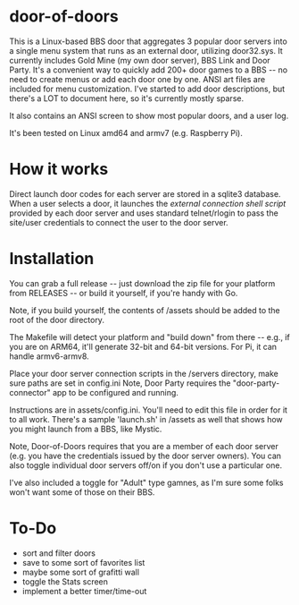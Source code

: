 <!-- [![dod1.png](https://i.postimg.cc/bdXzNVQ4/dod1.png)](https://postimg.cc/4H5CW521) -->

# door-of-doors

This is a Linux-based BBS door that aggregates 3 popular door servers into a single menu system that runs as an external door, utilizing door32.sys. It currently includes Gold Mine (my own door server), BBS Link and Door Party. It's a convenient way to quickly add 200+ door games to a BBS -- no need to create menus or add each door one by one. ANSI art files are included for menu customization. I've started to add door descriptions, but there's a LOT to document here, so it's currently mostly sparse.

It also contains an ANSI screen to show most popular doors, and a user log.

It's been tested on Linux amd64 and armv7 (e.g. Raspberry Pi). 

# How it works

Direct launch door codes for each server are stored in a sqlite3 database. When a user selects a door, it launches the *external connection shell script* provided by each door server and uses standard telnet/rlogin to pass the site/user credentials to connect the user to the door server.

# Installation

You can grab a full release -- just download the zip file for your platform from RELEASES -- or build it yourself, if you're handy with Go.

Note, if you build yourself, the contents of /assets should be added to the root of the door directory.

The Makefile will detect your platform and "build down" from there -- e.g., if you are on ARM64, it'll generate 32-bit and 64-bit versions. For Pi, it can handle armv6-armv8.

Place your door server connection scripts in the /servers directory, make sure paths are set in config.ini Note, Door Party requires the "door-party-connector" app to be configured and running.

Instructions are in assets/config.ini. You'll need to edit this file in order for it to all work. 
There's a sample 'launch.sh' in /assets as well that shows how you might launch from a BBS, like Mystic.

Note, Door-of-Doors requires that you are a member of each door server (e.g. you have the credentials issued by the door server owners). You can also toggle individual door servers off/on if you don't use a particular one.

I've also included a toggle for "Adult" type gamnes, as I'm sure some folks won't want some of those on their BBS.

# To-Do

- sort and filter doors
- save to some sort of favorites list
- maybe some sort of grafitti wall
- toggle the Stats screen
- implement a better timer/time-out
